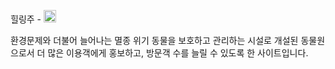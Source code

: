 힐링주 - <img style="width:20px; height:20px;" src="https://github.com/user-attachments/assets/13580612-435b-47c5-8b11-b18fa0ec6d9f">


환경문제와 더불어 늘어나는 멸종 위기 동물을 보호하고 관리하는 시설로 개설된 동물원으로서 더 많은 이용객에게 홍보하고, 방문객 수를 늘릴 수 있도록 한 사이트입니다.
